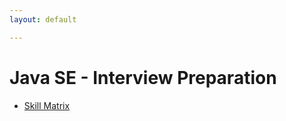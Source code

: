 ```yaml
---
layout: default

---
```


# Java SE - Interview Preparation

- [Skill Matrix](./docs/java-interview-skill-matrix-with-scoring.md)
